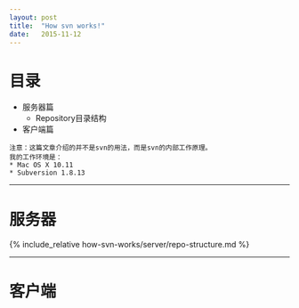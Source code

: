 ```yaml
---
layout: post
title:  "How svn works!"
date:   2015-11-12
---
```


# 目录

* 服务器篇
    * Repository目录结构
* 客户端篇

```
注意：这篇文章介绍的并不是svn的用法，而是svn的内部工作原理。
我的工作环境是：
* Mac OS X 10.11
* Subversion 1.8.13
```

***
# 服务器

{% include_relative how-svn-works/server/repo-structure.md %}

***
# 客户端